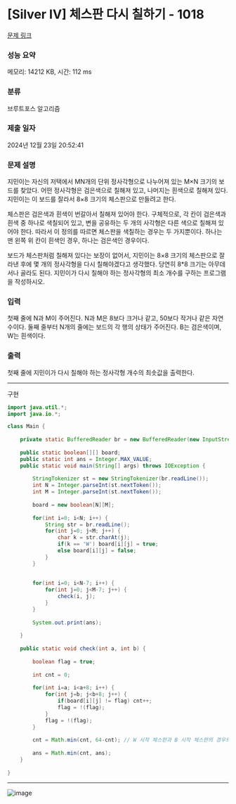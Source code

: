 # [Silver IV] 체스판 다시 칠하기 - 1018 

[문제 링크](https://www.acmicpc.net/problem/1018) 

### 성능 요약

메모리: 14212 KB, 시간: 112 ms

### 분류

브루트포스 알고리즘

### 제출 일자

2024년 12월 23일 20:52:41

### 문제 설명

<p>지민이는 자신의 저택에서 MN개의 단위 정사각형으로 나누어져 있는 M×N 크기의 보드를 찾았다. 어떤 정사각형은 검은색으로 칠해져 있고, 나머지는 흰색으로 칠해져 있다. 지민이는 이 보드를 잘라서 8×8 크기의 체스판으로 만들려고 한다.</p>

<p>체스판은 검은색과 흰색이 번갈아서 칠해져 있어야 한다. 구체적으로, 각 칸이 검은색과 흰색 중 하나로 색칠되어 있고, 변을 공유하는 두 개의 사각형은 다른 색으로 칠해져 있어야 한다. 따라서 이 정의를 따르면 체스판을 색칠하는 경우는 두 가지뿐이다. 하나는 맨 왼쪽 위 칸이 흰색인 경우, 하나는 검은색인 경우이다.</p>

<p>보드가 체스판처럼 칠해져 있다는 보장이 없어서, 지민이는 8×8 크기의 체스판으로 잘라낸 후에 몇 개의 정사각형을 다시 칠해야겠다고 생각했다. 당연히 8*8 크기는 아무데서나 골라도 된다. 지민이가 다시 칠해야 하는 정사각형의 최소 개수를 구하는 프로그램을 작성하시오.</p>

### 입력 

 <p>첫째 줄에 N과 M이 주어진다. N과 M은 8보다 크거나 같고, 50보다 작거나 같은 자연수이다. 둘째 줄부터 N개의 줄에는 보드의 각 행의 상태가 주어진다. B는 검은색이며, W는 흰색이다.</p>

### 출력 

 <p>첫째 줄에 지민이가 다시 칠해야 하는 정사각형 개수의 최솟값을 출력한다.</p>

---

구현

```java
import java.util.*;
import java.io.*;

class Main {
    
    private static BufferedReader br = new BufferedReader(new InputStreamReader(System.in));
    
    public static boolean[][] board;
    public static int ans = Integer.MAX_VALUE;
    public static void main(String[] args) throws IOException {
        
        StringTokenizer st = new StringTokenizer(br.readLine());
        int N = Integer.parseInt(st.nextToken());
        int M = Integer.parseInt(st.nextToken());
        
        board = new boolean[N][M];
        
        for(int i=0; i<N; i++) {
            String str = br.readLine();
            for(int j=0; j<M; j++) {
                char k = str.charAt(j);
                if(k == 'W') board[i][j] = true;
                else board[i][j] = false;
            }
        }
        
        
        for(int i=0; i<N-7; i++) {
            for(int j=0; j<M-7; j++) {
                check(i, j);
            }
        }
        
        System.out.print(ans);
        
    }
    
    public static void check(int a, int b) {
        
        boolean flag = true;
        
        int cnt = 0;
        
        for(int i=a; i<a+8; i++) {
            for(int j=b; j<b+8; j++) {
                if(board[i][j] != flag) cnt++;
                flag = !(flag);
            }
            flag = !(flag);
        }
        
        cnt = Math.min(cnt, 64-cnt); // W 시작 체스판과 B 시작 체스판의 경우의수 
        
        ans = Math.min(cnt, ans);
    }
    
}


```

---

![image](https://github.com/user-attachments/assets/27c24f7c-820f-4983-a6d6-049c4e73ca8c)




